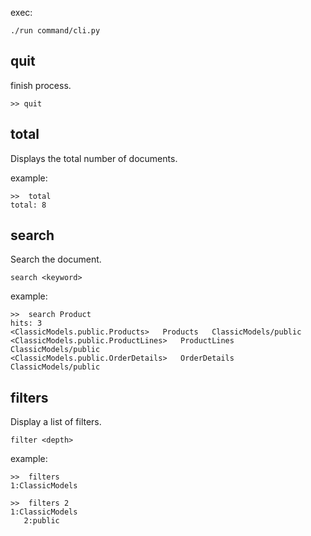 exec:

```
./run command/cli.py
```

## quit
finish process.

```
>> quit
```

## total
Displays the total number of documents.

example:

```
>>  total
total: 8
```

## search 
Search the document.

```
search <keyword>
```

example:

```
>>  search Product
hits: 3
<ClassicModels.public.Products>   Products   ClassicModels/public
<ClassicModels.public.ProductLines>   ProductLines   ClassicModels/public
<ClassicModels.public.OrderDetails>   OrderDetails   ClassicModels/public
```

## filters
Display a list of filters.

```
filter <depth>
```

example:

```
>>  filters
1:ClassicModels

>>  filters 2
1:ClassicModels
   2:public
```